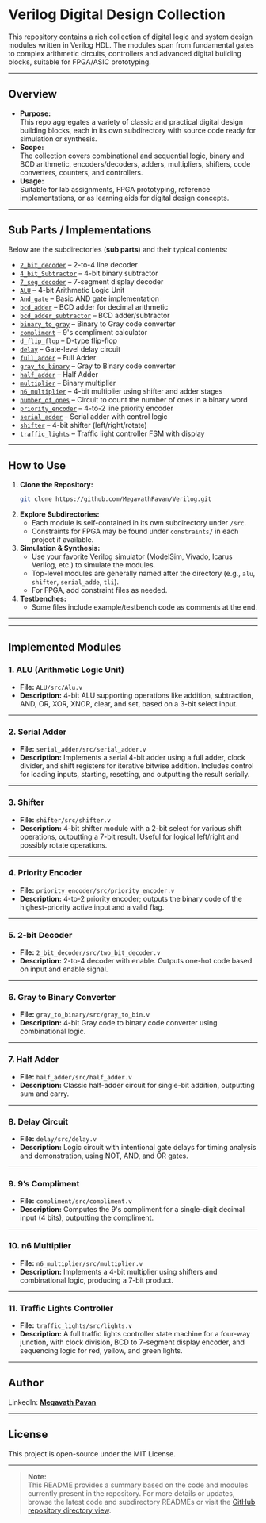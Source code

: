 # Verilog Digital Design Collection

This repository contains a rich collection of digital logic and system design modules written in Verilog HDL. The modules span from fundamental gates to complex arithmetic circuits, controllers and advanced digital building blocks, suitable for FPGA/ASIC prototyping.

---

## Overview

- **Purpose:**  
  This repo aggregates a variety of classic and practical digital design building blocks, each in its own subdirectory with source code ready for simulation or synthesis.
- **Scope:**  
  The collection covers combinational and sequential logic, binary and BCD arithmetic, encoders/decoders, adders, multipliers, shifters, code converters, counters, and controllers.
- **Usage:**  
  Suitable for lab assignments, FPGA prototyping, reference implementations, or as learning aids for digital design concepts.

---

## Sub Parts / Implementations

Below are the subdirectories (**sub parts**) and their typical contents:

- [`2_bit_decoder`](https://github.com/MegavathPavan/Verilog/tree/main/2_bit_decoder) – 2-to-4 line decoder
- [`4_bit_Subtractor`](https://github.com/MegavathPavan/Verilog/tree/main/4_bit_Subtractor) – 4-bit binary subtractor
- [`7_seg_decoder`](https://github.com/MegavathPavan/Verilog/tree/main/7_seg_decoder) – 7-segment display decoder
- [`ALU`](https://github.com/MegavathPavan/Verilog/tree/main/ALU) – 4-bit Arithmetic Logic Unit
- [`And_gate`](https://github.com/MegavathPavan/Verilog/tree/main/And_gate) – Basic AND gate implementation
- [`bcd_adder`](https://github.com/MegavathPavan/Verilog/tree/main/bcd_adder) – BCD adder for decimal arithmetic
- [`bcd_adder_subtractor`](https://github.com/MegavathPavan/Verilog/tree/main/bcd_adder_subtractor) – BCD adder/subtractor
- [`binary_to_gray`](https://github.com/MegavathPavan/Verilog/tree/main/binary_to_gray) – Binary to Gray code converter
- [`compliment`](https://github.com/MegavathPavan/Verilog/tree/main/compliment) – 9's compliment calculator
- [`d_flip_flop`](https://github.com/MegavathPavan/Verilog/tree/main/d_flip_flop) – D-type flip-flop
- [`delay`](https://github.com/MegavathPavan/Verilog/tree/main/delay) – Gate-level delay circuit
- [`full_adder`](https://github.com/MegavathPavan/Verilog/tree/main/full_adder) – Full Adder
- [`gray_to_binary`](https://github.com/MegavathPavan/Verilog/tree/main/gray_to_binary) – Gray to Binary code converter
- [`half_adder`](https://github.com/MegavathPavan/Verilog/tree/main/half_adder) – Half Adder
- [`multiplier`](https://github.com/MegavathPavan/Verilog/tree/main/multiplier) – Binary multiplier
- [`n6_multiplier`](https://github.com/MegavathPavan/Verilog/tree/main/n6_multiplier) – 4-bit multiplier using shifter and adder stages
- [`number_of_ones`](https://github.com/MegavathPavan/Verilog/tree/main/number_of_ones) – Circuit to count the number of ones in a binary word
- [`priority_encoder`](https://github.com/MegavathPavan/Verilog/tree/main/priority_encoder) – 4-to-2 line priority encoder
- [`serial_adder`](https://github.com/MegavathPavan/Verilog/tree/main/serial_adder) – Serial adder with control logic
- [`shifter`](https://github.com/MegavathPavan/Verilog/tree/main/shifter) – 4-bit shifter (left/right/rotate)
- [`traffic_lights`](https://github.com/MegavathPavan/Verilog/tree/main/traffic_lights) – Traffic light controller FSM with display



---

## How to Use

1. **Clone the Repository:**
   ```bash
   git clone https://github.com/MegavathPavan/Verilog.git
   ```
2. **Explore Subdirectories:**
   - Each module is self-contained in its own subdirectory under `/src`.
   - Constraints for FPGA may be found under `constraints/` in each project if available.
3. **Simulation & Synthesis:**
   - Use your favorite Verilog simulator (ModelSim, Vivado, Icarus Verilog, etc.) to simulate the modules.
   - Top-level modules are generally named after the directory (e.g., `alu`, `shifter`, `serial_adde`, `tli`).
   - For FPGA, add constraint files as needed.
4. **Testbenches:**
   - Some files include example/testbench code as comments at the end.

---

---

## Implemented Modules

### 1. ALU (Arithmetic Logic Unit)

- **File:** `ALU/src/Alu.v`
- **Description:** 4-bit ALU supporting operations like addition, subtraction, AND, OR, XOR, XNOR, clear, and set, based on a 3-bit select input.

---

### 2. Serial Adder

- **File:** `serial_adder/src/serial_adder.v`
- **Description:** Implements a serial 4-bit adder using a full adder, clock divider, and shift registers for iterative bitwise addition. Includes control for loading inputs, starting, resetting, and outputting the result serially.

---

### 3. Shifter

- **File:** `shifter/src/shifter.v`
- **Description:** 4-bit shifter module with a 2-bit select for various shift operations, outputting a 7-bit result. Useful for logical left/right and possibly rotate operations.

---

### 4. Priority Encoder

- **File:** `priority_encoder/src/priority_encoder.v`
- **Description:** 4-to-2 priority encoder; outputs the binary code of the highest-priority active input and a valid flag.

---

### 5. 2-bit Decoder

- **File:** `2_bit_decoder/src/two_bit_decoder.v`
- **Description:** 2-to-4 decoder with enable. Outputs one-hot code based on input and enable signal.

---

### 6. Gray to Binary Converter

- **File:** `gray_to_binary/src/gray_to_bin.v`
- **Description:** 4-bit Gray code to binary code converter using combinational logic.

---

### 7. Half Adder

- **File:** `half_adder/src/half_adder.v`
- **Description:** Classic half-adder circuit for single-bit addition, outputting sum and carry.

---

### 8. Delay Circuit

- **File:** `delay/src/delay.v`
- **Description:** Logic circuit with intentional gate delays for timing analysis and demonstration, using NOT, AND, and OR gates.

---

### 9. 9’s Compliment

- **File:** `compliment/src/compliment.v`
- **Description:** Computes the 9's compliment for a single-digit decimal input (4 bits), outputting the compliment.

---

### 10. n6 Multiplier

- **File:** `n6_multiplier/src/multiplier.v`
- **Description:** Implements a 4-bit multiplier using shifters and combinational logic, producing a 7-bit product.

---

### 11. Traffic Lights Controller

- **File:** `traffic_lights/src/lights.v`
- **Description:** A full traffic lights controller state machine for a four-way junction, with clock division, BCD to 7-segment display encoder, and sequencing logic for red, yellow, and green lights.

---


## Author

LinkedIn: [**Megavath Pavan**](https://www.linkedin.com/in/megavath-pavan-1a4724262/)

---

## License

This project is open-source under the MIT License.

---

> **Note:**  
> This README provides a summary based on the code and modules currently present in the repository. For more details or updates, browse the latest code and subdirectory READMEs or visit the [GitHub repository directory view](https://github.com/MegavathPavan/Verilog/tree/main/).
